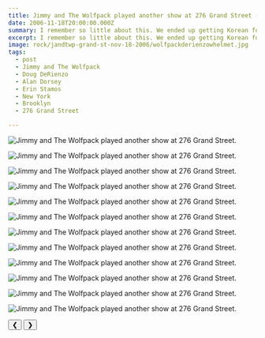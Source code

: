 ```yaml
---
title: Jimmy and The Wolfpack played another show at 276 Grand Street (I think).
date: 2006-11-18T20:00:00.000Z
summary: I remember so little about this. We ended up getting Korean food, I think.
excerpt: I remember so little about this. We ended up getting Korean food, I think.
image: rock/jandtwp-grand-st-nov-18-2006/wolfpackderienzowhelmet.jpg
tags:
  - post 
  - Jimmy and The Wolfpack
  - Doug DeRienzo
  - Alan Dorsey
  - Erin Stamos
  - New York
  - Brooklyn
  - 276 Grand Street

---
```


<div id="viewport">

![Jimmy and The Wolfpack played another show at 276 Grand Street.](/static/img/rock/jandtwp-grand-st-nov-18-2006/dougemotes.jpg "Jimmy and The Wolfpack played another show at 276 Grand Street.")

![Jimmy and The Wolfpack played another show at 276 Grand Street.](/static/img/rock/jandtwp-grand-st-nov-18-2006/dougwbucket.jpg "Jimmy and The Wolfpack played another show at 276 Grand Street.")

![Jimmy and The Wolfpack played another show at 276 Grand Street.](/static/img/rock/jandtwp-grand-st-nov-18-2006/dougwithbucket.jpg "Jimmy and The Wolfpack played another show at 276 Grand Street.")

![Jimmy and The Wolfpack played another show at 276 Grand Street.](/static/img/rock/jandtwp-grand-st-nov-18-2006/dougasmarvin.jpg "Jimmy and The Wolfpack played another show at 276 Grand Street.")

![Jimmy and The Wolfpack played another show at 276 Grand Street.](/static/img/rock/jandtwp-grand-st-nov-18-2006/wolfpackderienzowhelmet.jpg "Jimmy and The Wolfpack played another show at 276 Grand Street.")

![Jimmy and The Wolfpack played another show at 276 Grand Street.](/static/img/rock/jandtwp-grand-st-nov-18-2006/douganderin.jpg "Jimmy and The Wolfpack played another show at 276 Grand Street.")

![Jimmy and The Wolfpack played another show at 276 Grand Street.](/static/img/rock/jandtwp-grand-st-nov-18-2006/stamoswithmakers.jpg "Jimmy and The Wolfpack played another show at 276 Grand Street.")

![Jimmy and The Wolfpack played another show at 276 Grand Street.](/static/img/rock/jandtwp-grand-st-nov-18-2006/meanddougwithbucket.jpg "Jimmy and The Wolfpack played another show at 276 Grand Street.")

![Jimmy and The Wolfpack played another show at 276 Grand Street.](/static/img/rock/jandtwp-grand-st-nov-18-2006/algoofball.jpg "Jimmy and The Wolfpack played another show at 276 Grand Street.")

![Jimmy and The Wolfpack played another show at 276 Grand Street.](/static/img/rock/jandtwp-grand-st-nov-18-2006/alsneeze.jpg "Jimmy and The Wolfpack played another show at 276 Grand Street.")

![Jimmy and The Wolfpack played another show at 276 Grand Street.](/static/img/rock/jandtwp-grand-st-nov-18-2006/alshocked.jpg "Jimmy and The Wolfpack played another show at 276 Grand Street.")

![Jimmy and The Wolfpack played another show at 276 Grand Street.](/static/img/rock/jandtwp-grand-st-nov-18-2006/alblurrrr.jpg "Jimmy and The Wolfpack played another show at 276 Grand Street.")

</div>
<div class="flex row-reverse space-between">
  <div id="caption"></div>
  <div class="prevnext-container">
    <button id="buttonPrevious">&#10094;</button>
    <button id="buttonNext">&#10095;</button>
  </div>
</div>

